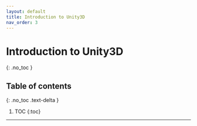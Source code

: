 ```yaml
---
layout: default
title: Introduction to Unity3D
nav_order: 3
---
```


# Introduction to Unity3D
{: .no_toc }


## Table of contents
{: .no_toc .text-delta }

1. TOC
{:toc}

---

